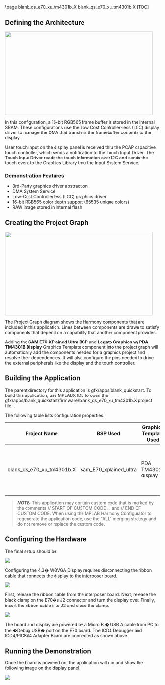 \page blank_qs_e70_xu_tm4301b_X blank_qs_e70_xu_tm4301b.X
[TOC]

## Defining the Architecture

<img src="legato_qs_e70_xu_tm4301b_arch.png" width="480" height="272" />

In this configuration, a 16-bit RGB565 frame buffer is stored in the internal SRAM. These configurations use the Low Cost Controller-less (LCC) display driver to manage the DMA that transfers the framebuffer contents to the display. 

User touch input on the display panel is received thru the PCAP capacitive touch controller, which sends a notification to the Touch Input Driver. The Touch Input Driver reads the touch information over I2C and sends the touch event to the Graphics Library thru the Input System Service. 

### Demonstration Features 

* 3rd-Party graphics driver abstraction 
* DMA System Service
* Low-Cost Controllerless (LCC) graphics driver
* 16-bit RGB565 color depth support (65535 unique colors)
* RAW image stored in internal flash 

## Creating the Project Graph

<img src="blank_qs_e70_xu_tm4301b_pg.png" width="480" height="272" />

The Project Graph diagram shows the Harmony components that are included in this application. Lines between components are drawn to satisfy components that depend on a capability that another component provides. 

Adding the **SAM E70 XPlained Ultra BSP** and **Legato Graphics w/ PDA TM4301B Display** Graphics Template component into the project graph will automatically add the components needed for a graphics project and resolve their dependencies. It will also configure the pins needed to drive the external peripherals like the display and the touch controller.

## Building the Application

The parent directory for this application is gfx/apps/blank_quickstart. To build this application, use MPLABX IDE to open the gfx/apps/blank_quickstart/firmware/blank_qs_e70_xu_tm4301b.X project file. . 

The following table lists configuration properties:  

| Project Name  | BSP Used |Graphics Template Used | Description |
|---------------| ---------|---------------| ---------|
| blank_qs_e70_xu_tm4301b.X | sam_E70_xplained_ultra | PDA TM4301b display | SAM E70 Xplained Ultra board with PDA TM4301B 480x272 (WQVGA) display |

> **_NOTE:_**  This application may contain custom code that is marked by the comments // START OF CUSTOM CODE ... and // END OF CUSTOM CODE. When using the MPLAB Harmony Configurator to regenerate the application code, use the "ALL" merging strategy and do not remove or replace the custom code.

## Configuring the Hardware

The final setup should be:

<img src="legato_qs_e70_xu_tm4301b_conf1.png"/>

Configuring the 4.3� WQVGA Display requires disconnecting the ribbon cable that connects the display to the interposer board.  

<img src="legato_qs_e70_xu_tm4301b_conf2.png"/>

First, release the ribbon cable from the interposer board. Next, release the black clamp on the E70�s J2 connector and turn the display over. Finally, insert the ribbon cable into J2 and close the clamp.

<img src="legato_qs_e70_xu_tm4301b_conf3.png"/>

The board and display are powered by a Micro B � USB A cable from PC to the �Debug USB� port on the E70 board. The ICD4 Debugger and ICD4/PICKit4 Adapter Board are connected as shown above. 

## Running the Demonstration

Once the board is powered on, the application will run and show the following image on the display panel.

<img src="blank_qs_mzda_intddr_sk_meb2_wqvga.png"/>
